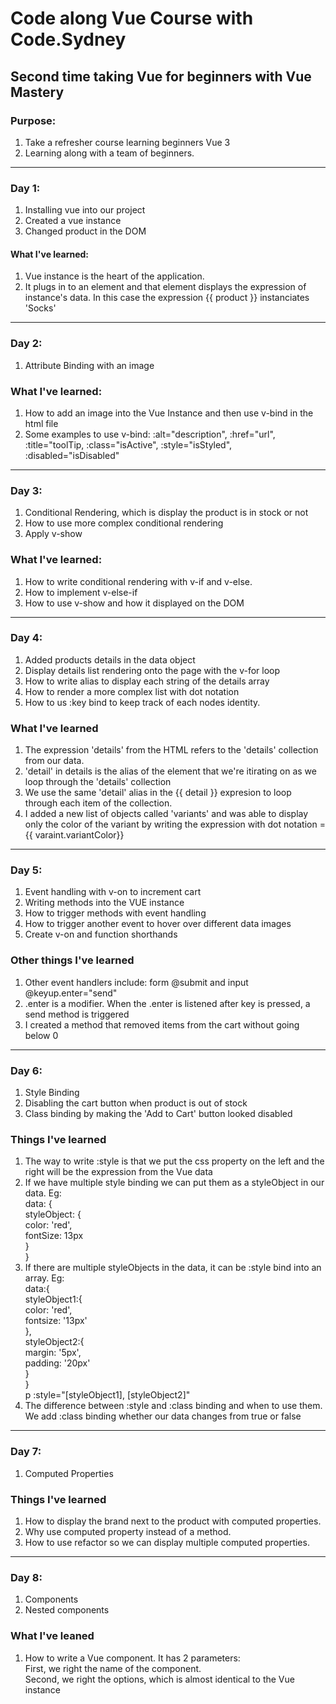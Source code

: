 # Code along Vue Course with Code.Sydney

## Second time taking Vue for beginners with Vue Mastery

### Purpose:

1) Take a refresher course learning beginners Vue 3
2) Learning along with a team of beginners.

---

### Day 1:

1) Installing vue into our project
2) Created a vue instance
3) Changed product in the DOM
 
#### What I've learned:

 1) Vue instance is the heart of the application.
 2) It plugs in to an element and that element displays the expression of instance's data. In this case the expression {{ product }} instanciates 'Socks'

---

### Day 2:

1) Attribute Binding with an image

### What I've learned:

1) How to add an image into the Vue Instance and then use v-bind in the html file
2) Some examples to use v-bind: :alt="description", :href="url", :title="toolTip, :class="isActive", :style="isStyled", :disabled="isDisabled"

---

### Day 3:

1) Conditional Rendering, which is display the product is in stock or not
2) How to use more complex conditional rendering
3) Apply v-show

### What I've learned:

1) How to write conditional rendering with v-if and v-else.
2) How to implement v-else-if
3) How to use v-show and how it displayed on the DOM

---

### Day 4:

1) Added products details in the data object
2) Display details list rendering onto the page with the v-for loop
3) How to write alias to display each string of the details array
4) How to render a more complex list with dot notation
5) How to us :key bind to keep track of each nodes identity.

### What I've learned

1) The expression 'details' from the HTML refers to the 'details' collection from our data.
2) 'detail' in details is the alias of the element that we're itirating on as we loop through the 'details' collection
3) We use the same 'detail' alias in the {{ detail }} expresion to loop through each item of the collection.
4) I added a new list of objects called 'variants' and was able to display only the color of the variant by writing the expression with dot notation = {{ varaint.variantColor}}

---

### Day 5:

1) Event handling with v-on to increment cart
2) Writing methods into the VUE instance
3) How to trigger methods with event handling
4) How to trigger another event to hover over different data images
5) Create v-on and function shorthands

### Other things I've learned

1) Other event handlers include: form @submit and input @keyup.enter="send"
2) .enter is a modifier. When the .enter is listened after key is pressed, a send method is triggered
3) I created a method that removed items from the cart without going below 0

---

### Day 6:

1) Style Binding
2) Disabling the cart button when product is out of stock
3) Class binding by making the 'Add to Cart' button looked disabled

### Things I've learned

1) The way to write :style is that we put the css property on the left and the right will be the expression from the Vue data
2) If we have multiple style binding we can put them as a styleObject in our data. Eg: </br>
data: {</br>
    styleObject: {</br>
        color: 'red',</br>
        fontSize: 13px</br>
    }</br>
}
3) If there are multiple styleObjects in the data, it can be :style bind into an array. Eg:</br>
data:{</br>
    styleObject1:{</br>
        color: 'red',</br>
        fontsize: '13px'</br>
    },</br>
    styleObject2:{</br>
        margin: '5px',</br>
        padding: '20px'</br>
    }</br>
}</br>
p :style="[styleObject1], [styleObject2]"
4) The difference between :style and :class binding and when to use them. We add :class binding whether our data changes from true or false

---

### Day 7:

1) Computed Properties

### Things I've learned

1) How to display the brand next to the product with computed properties.
2) Why use computed property instead of a method.
3) How to use refactor so we can display multiple computed properties.

---

### Day 8:

1) Components
2) Nested components

### What I've leaned

1) How to write a Vue component. It has 2 parameters:</br>
First, we right the name of the component.</br>
Second, we right the options, which is almost identical to the Vue instance